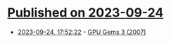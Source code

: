 # [Published on 2023-09-24](index.md)

* [2023-09-24, 17:52:22](https://lobste.rs/s/75l4io/gpu_gems_3_2007) - [GPU Gems 3 (2007)](https://developer.nvidia.com/gpugems/gpugems3/foreword)
